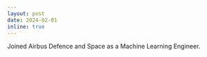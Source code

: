 ```yaml
---
layout: post
date: 2024-02-01
inline: true
---
```


Joined Airbus Defence and Space as a Machine Learning Engineer.